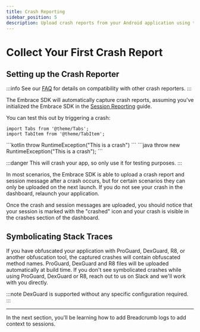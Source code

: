 ```yaml
---
title: Crash Reporting
sidebar_position: 5
description: Upload crash reports from your Android application using the Embrace SDK
---
```


# Collect Your First Crash Report

##  Setting up the Crash Reporter

:::info
See our [FAQ](/android/faq#crash-capture/) for details on compatibility with other crash reporters.
:::

The Embrace SDK will automatically capture crash reports, assuming you've initialized the Embrace SDK in the [Session Reporting](/android/integration/session-reporting/) guide.

You can test this out by triggering a crash:

```mdx-code-block
import Tabs from '@theme/Tabs';
import TabItem from '@theme/TabItem';
```

<Tabs groupId="android-language" queryString="android-language">
<TabItem value="kotlin" label="Kotlin">
```kotlin
throw RuntimeException("This is a crash")
```
</TabItem>
<TabItem value="java" label="Java">
```java
throw new RuntimeException("This is a crash");
```
</TabItem>
</Tabs>

:::danger
This will crash your app, so only use it for testing purposes.
:::

In most scenarios, the Embrace SDK is able to upload a crash report and session message after a crash occurs, but for certain scenarios they can only be uploaded on the next launch. If you do not see your crash in the dashboard, relaunch your application.

Once the crash and session messages are uploaded, you should notice that your session is marked with the "crashed" icon and your crash is visible in the crashes section of the dashboard.

## Symbolicating Stack Traces

If you have obfuscated your application with ProGuard, DexGuard, R8, or another obfuscation tool, the captured crashes will contain obfuscated method names. ProGuard, DexGuard and R8 files will be uploaded automatically at build time. If you don't see symbolicated crashes while using ProGuard, DexGuard or R8, reach out to us on Slack and we'll work with you directly.

:::note
DexGuard is supported without any specific configuration required.
:::

---

In the next section, you'll be learning how to add Breadcrumb logs to add context to sessions.
